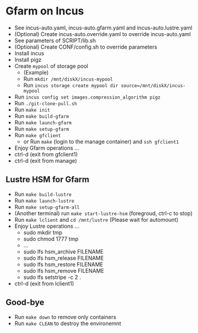 # Gfarm on Incus

- See incus-auto.yaml, incus-auto.gfarm.yaml and incus-auto.lustre.yaml
- (Optional) Create incus-auto.override.yaml to override incus-auto.yaml
- See parameters of SCRIPT/lib.sh
- (Optional) Create CONF/config.sh to override parameters
- Install incus
- Install pigz
- Create `mypool` of storage pool
  - (Example)
  - Run `mkdir /mnt/diskX/incus-mypool`
  - Run `incus storage create mypool dir source=/mnt/diskX/incus-mypool`
- Run `incus config set images.compression_algorithm pigz`
- Run `./git-clone-pull.sh`
- Run `make init`
- Run `make build-gfarm`
- Run `make launch-gfarm`
- Run `make setup-gfarm`
- Run `make gfclient`
  - or Run `make` (login to the manage container) and `ssh gfclient1`
- Enjoy Gfarm operations ...
- ctrl-d (exit from gfclient1)
- ctrl-d (exit from manage)

## Lustre HSM for Gfarm

- Run `make build-lustre`
- Run `make launch-lustre`
- Run `make setup-gfarm-all`
- (Another terminal) run `make start-lustre-hsm` (foregroud, ctrl-c to stop)
- Run `make lclient` and `cd /mnt/lustre` (Please wait for automount)
- Enjoy Lustre operations ...
  - sudo mkdir tmp
  - sudo chmod 1777 tmp
  - ...
  - sudo lfs hsm_archive FILENAME
  - sudo lfs hsm_release FILENAME
  - sudo lfs hsm_restore FILENAME
  - sudo lfs hsm_remove FILENAME
  - sudo lfs setstripe -c 2 .
- ctrl-d (exit from lclient1)

## Good-bye

- Run `make down` to remove only containers
- Run `make CLEAN` to destroy the environemnt
